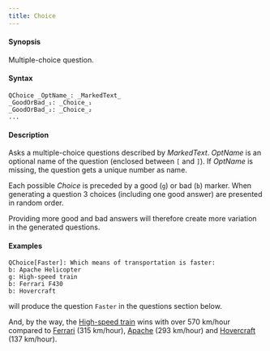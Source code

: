 ```yaml
---
title: Choice
---
```


#### Synopsis

Multiple-choice question.

#### Syntax

```
QChoice _OptName_: _MarkedText_ 
_GoodOrBad_₁: _Choice_₁
_GoodOrBad_₂: _Choice_₂
...
```

#### Description

Asks a multiple-choice questions described by _MarkedText_.
_OptName_ is an optional name of the question (enclosed between `[` and `]`).
If _OptName_ is missing, the question gets a unique number as name.

Each possible _Choice_ is preceded by a good (`g`) or bad (`b`) marker.
When generating a question 3 choices (including one good answer) are presented in random order.

Providing more good and bad answers will therefore create more variation in the generated questions.

#### Examples

```rascal
QChoice[Faster]: Which means of transportation is faster:
b: Apache Helicopter
g: High-speed train
b: Ferrari F430
b: Hovercraft
```
will produce the question `Faster` in the questions section below.

And, by the way, the [High-speed train](http://en.wikipedia.org/wiki/High-speed_rail) wins with over 570 km/hour compared to
[Ferrari](http://en.wikipedia.org/wiki/Ferrari_F430) (315 km/hour), [Apache](http://en.wikipedia.org/wiki/Boeing_AH-64_Apache) (293 km/hour)
and [Hovercraft](http://en.wikipedia.org/wiki/Hovercraft) (137 km/hour).


